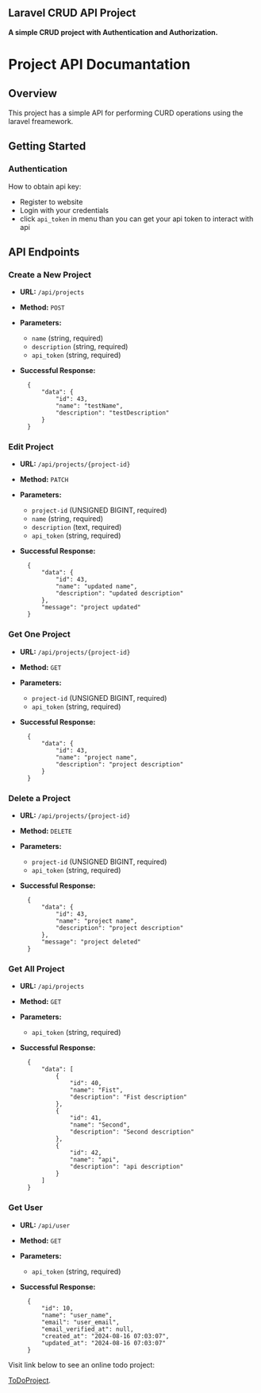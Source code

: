 
## Laravel CRUD API Project 

**A simple CRUD project with Authentication and Authorization.**


# Project API Documantation

## Overview

This project has a simple API for performing CURD operations using the laravel freamework.

## Getting Started
### Authentication
How to obtain api key:
- Register to website
- Login with your credentials
- click `api_token` in menu than you can get your api token to interact with api

## API Endpoints

### Create a New Project
- **URL:** `/api/projects`
- **Method:** `POST`
- **Parameters:**
    - `name` (string, required)
    - `description` (string, required)
    - `api_token` (string, required)
- **Successful Response:**

        {
            "data": {
                "id": 43,
                "name": "testName",
                "description": "testDescription"
            }
        }
      
### Edit Project
- **URL:** `/api/projects/{project-id}`
- **Method:** `PATCH`
- **Parameters:**
    - `project-id` (UNSIGNED BIGINT, required)
    - `name` (string, required)
    - `description` (text, required)
    - `api_token` (string, required)
- **Successful Response:**

        {
            "data": {
                "id": 43,
                "name": "updated name",
                "description": "updated description"
            },
            "message": "project updated"
        }

### Get One Project
- **URL:** `/api/projects/{project-id}`
- **Method:** `GET`
- **Parameters:**
    - `project-id` (UNSIGNED BIGINT, required)
    - `api_token` (string, required)
      
- **Successful Response:**

        {
            "data": {
                "id": 43,
                "name": "project name",
                "description": "project description"
            }
        }

### Delete a Project
- **URL:** `/api/projects/{project-id}`
- **Method:** `DELETE`
- **Parameters:**
    - `project-id` (UNSIGNED BIGINT, required)
    - `api_token` (string, required)
      
- **Successful Response:**

        {
            "data": {
                "id": 43,
                "name": "project name",
                "description": "project description"
            },
            "message": "project deleted"
        }


### Get All Project
- **URL:** `/api/projects`
- **Method:** `GET`
- **Parameters:**    
    - `api_token` (string, required)
      
- **Successful Response:**

        {
            "data": [
                {
                    "id": 40,
                    "name": "Fist",
                    "description": "Fist description"
                },
                {
                    "id": 41,
                    "name": "Second",
                    "description": "Second description"
                },
                {
                    "id": 42,
                    "name": "api",
                    "description": "api description"
                }
            ]
        }


### Get User
- **URL:** `/api/user`
- **Method:** `GET`
- **Parameters:**
    - `api_token` (string, required)
      
- **Successful Response:**

        {
            "id": 10,
            "name": "user_name",
            "email": "user_email",
            "email_verified_at": null,
            "created_at": "2024-08-16 07:03:07",
            "updated_at": "2024-08-16 07:03:07"
        }
  
Visit link below to see an online todo project:

  [ToDoProject](http://abc-theme.ir).
